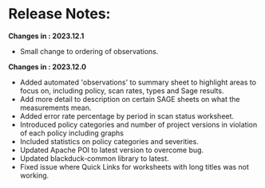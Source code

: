 # Release Notes:

**Changes in : 2023.12.1**

- Small change to ordering of observations.

**Changes in : 2023.12.0**

- Added automated 'observations' to summary sheet to highlight areas to focus on, including policy, scan rates, types and Sage results.
- Add more detail to description on certain SAGE sheets on what the measurements mean.
- Added error rate percentage by period in scan status worksheet.
- Introduced policy categories and number of project versions in violation of each policy including graphs
- Included statistics on policy categories and severities.
- Updated Apache POI to latest version to overcome bug.
- Updated blackduck-common library to latest.
- Fixed issue where Quick Links for worksheets with long titles was not working.